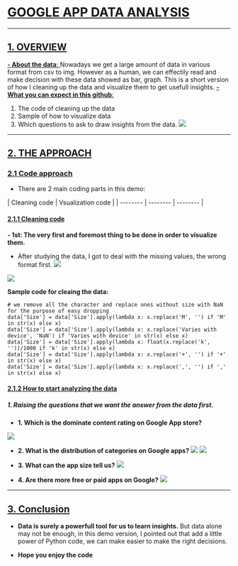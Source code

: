 # [GOOGLE APP DATA ANALYSIS ](/9lRMLcbMR--joBvR84z5KA)
---
## [ 1. OVERVIEW ](/9lRMLcbMR--joBvR84z5KA)

[ **- About the data**: ](/9lRMLcbMR--joBvR84z5KA) Nowadays we get a large amount of data in various format from csv to img. However as a human, we can effectily read and make decision with these data showed as bar, graph. This is a short version of how I cleaning up the data and visualize them to get usefull insights.
[ **- What you can expect in this github**: ](/9lRMLcbMR--joBvR84z5KA) 
1. The code of cleaning up the data
2. Sample of how to visualize data 
3. Which questions to ask to draw insights from the data.
![](https://i.imgur.com/HvgJVic.png)

---
## [ 2. THE APPROACH ](/9lRMLcbMR--joBvR84z5KA)

### [2.1 Code approach](/lH2ryznwTJa4oKA092dkkA)
- There are 2 main coding parts in this demo:

| Cleaning code | Vsualization code | 
| -------- | -------- | -------- |

#### [2.1.1 Cleaning code](/lH2ryznwTJa4oKA092dkkA)

**- 1st: The very first and foremost thing to be done in order to visualize them.**
- After studying the data, I got to deal with the missing values, the wrong format first.
![](https://i.imgur.com/7PbmROy.png)

![](https://i.imgur.com/7S3N3En.png)

**Sample code for cleaing the data:**
```
# we remove all the character and replace ones without size with NaN for the purpose of easy dropping
data['Size'] = data['Size'].apply(lambda x: x.replace('M', '') if 'M' in str(x) else x)
data['Size'] = data['Size'].apply(lambda x: x.replace('Varies with device', 'NaN') if 'Varies with device' in str(x) else x)
data['Size'] = data['Size'].apply(lambda x: float(x.replace('k', ''))/1000 if 'k' in str(x) else x)
data['Size'] = data['Size'].apply(lambda x: x.replace('+', '') if '+' in str(x) else x)
data['Size'] = data['Size'].apply(lambda x: x.replace(',', '') if ',' in str(x) else x)
```

#### [2.1.2 How to start analyzing the data](/lH2ryznwTJa4oKA092dkkA)

##### 1. Raising the questions that we want the answer from the data first.
- **1. Which is the dominate content rating on Google App store?**

![](https://i.imgur.com/Z7hdqzE.png)

- **2. What is the distribution of categories on Google apps?**
![](https://i.imgur.com/NzoSXFg.png)
![](https://i.imgur.com/Zsxw2Rb.png)

- **3. What can the app size tell us?**
![](https://i.imgur.com/3t8Gr6X.png)

- **4. Are there more free or paid apps on Google?**
![](https://i.imgur.com/5MySrCg.png)

---

## [3. Conclusion ](/-iz_-FrPQ3SPbl7WJxdocg)

- **Data is surely a powerfull tool for us to learn insights.** But data alone may not be enough, in this demo version, I pointed out that add a little power of Python code, we can make easier to make the right decisions.

- **Hope you enjoy the code**


